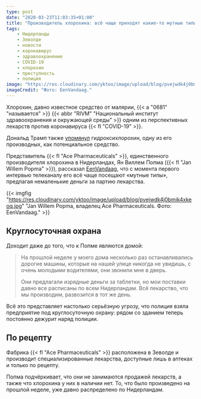 ```yaml
---
type: post
date: "2020-03-23T11:03:35+01:00"
title: "Производитель хлорохина: всё чаще приходят какие-то мутные типы"
tags:
    - Нидерланды
    - Зеволде
    - новости
    - коронавирус
    - здравоохранение
    - COVID-19
    - хлорохин
    - преступность
    - полиция
image: "https://res.cloudinary.com/yktoo/image/upload/blog/pvejwdk4j0bmik4xkeoq.jpg"
imageCredit: "Фото: EenVandaag."
---
```


Хлорохин, давно известное средство от малярии, {{< a "0681" "называется" >}} {{< abbr "RIVM" "Национальный институт здравоохранения и окружающей среды" >}} одним из перспективных лекарств против коронавируса {{< fl "COVID-19" >}}.

Дональд Трамп также [упомянул](https://www.fox10phoenix.com/news/trump-says-hydroxychloroquine-could-be-answer-to-covid-but-fauci-says-not-yet) гидроксихлорохин, одну из его производных, как потенциальное средство.

Представитель {{< fl "Ace Pharmaceuticals" >}}, единственного производителя хлорохина в Нидерландах, Ян Виллем Попма ({{< fl "Jan Willem Popma" >}}), рассказал [EenVandaag](https://eenvandaag.avrotros.nl/item/fabrikant-van-coronamedicijn-bedreigd-ik-kreeg-steeds-vaker-vage-types-op-bezoek/), что с момента первого интервью телеканалу его всё чаще посещают «мутные типы», предлагая немаленькие деньги за партию лекарства.

<!--more-->

{{< imgfig "https://res.cloudinary.com/yktoo/image/upload/blog/pvejwdk4j0bmik4xkeoq.jpg" "Jan Willem Popma, владелец Ace Pharmaceuticals. Фото: EenVandaag." >}}

## Круглосуточная охрана

Доходит даже до того, что к Попме являются домой:

> На прошлой неделе у моего дома несколько раз останавливались дорогие машины, которые на нашей улице никогда не увидишь, с очень молодыми водителями, они звонили мне в дверь.
>
> Они предлагали изрядные деньги за таблетки, но мои поставки давно все расписаны по всем Нидерландам. Всё лекарство, что мы производим, развозится в тот же день.

Всё это представляет настолько серьёзную угрозу, что полиция взяла предприятие под круглосуточную охрану: рядом со зданием теперь постоянно дежурит наряд полиции.

## По рецепту 

Фабрика {{< fl "Ace Pharmaceuticals" >}} расположена в Зеволде и производит специализированные лекарства, доступные лишь в аптеках и только по рецепту.

Попма подчёркивает, что они не занимаются продажей лекарств, а также что хлорохина у них в наличии нет. То, что было произведено на прошлой неделе, уже давно распределено по Нидерландам.
